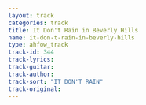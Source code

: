 ```yaml
---
layout: track
categories: track
title: It Don't Rain in Beverly Hills
name: it-don-t-rain-in-beverly-hills
type: ahfow_track
track-id: 344
track-lyrics: 
track-guitar: 
track-author: 
track-sort: "IT DON'T RAIN"
track-original: 
---
```

